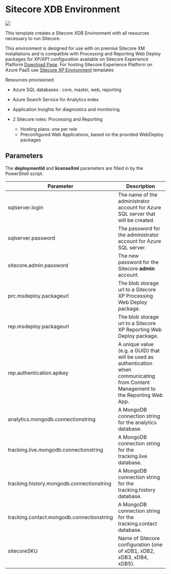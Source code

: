 # Sitecore XDB Environment

<a href="http://armviz.io/#/?load=https%3A%2F%2Fraw.githubusercontent.com%2FSitecore%2Fsitecore-azure-quickstart-templates%2Fmaster%2FSitecore%208.2.1%2Fxdb%2Fazuredeploy.json" target="_blank">
    <img src="http://armviz.io/visualizebutton.png"/>
</a>

This template creates a Sitecore XDB Environment with all resources necessary to run Sitecore.

This environment is designed for use with on premise Sitecore XM installations and is compatible with Processing and Reporting Web Deploy packages for XP/XP1 configuration available on Sitecore Experience Platform [Download Page](https://dev.sitecore.net/Downloads/Sitecore_Experience_Platform.aspx). For hosting Sitecore Experience Platform on Azure PaaS use [Sitecore XP Environment](../xp) templates

Resources provisioned:
 
  * Azure SQL databases : core, master, web, reporting
  * Azure Search Service for Analytics index
  * Application Insights for diagnostics and monitoring
  * 2 Sitecore roles: Processing and Reporting
  
    * Hosting plans: one per role
    * Preconfigured Web Applications, based on the provided WebDeploy packages

## Parameters
The **deploymentId** and **licenseXml** parameters are filled in by the PowerShell script.

|Parameter                                  | Description
--------------------------------------------|----------------------------------------------------
| sqlserver.login                           | The name of the administrator account for Azure SQL server that will be created.
| sqlserver.password                        | The password for the administrator account for Azure SQL server.
| sitecore.admin.password                   | The new password for the Sitecore **admin** account.
| prc.msdeploy.packageurl                   | The blob storage url to a Sitecore XP Processing Web Deploy package.
| rep.msdeploy.packageurl                   | The blob storage url to a Sitecore XP Reporting Web Deploy package.
| rep.authentication.apikey                 | A unique value (e.g. a GUID) that will be used as authentication when communicating from Content Management to the Reporting Web App.
| analytics.mongodb.connectionstring        | A MongoDB connection string for the analytics database.
| tracking.live.mongodb.connectionstring    | A MongoDB connection string for the tracking.live database.
| tracking.history.mongodb.connectionstring | A MongoDB connection string for the tracking.history database.
| tracking.contact.mongodb.connectionstring | A MongoDB connection string for the tracking.contact database.
| sitecoreSKU                               | Name of Sitecore configuration (one of xDB1, xDB2, xDB3, xDB4, xDB5).
